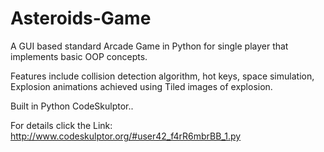 # Asteroids-Game
 
A GUI based standard Arcade Game in Python for single player that implements basic OOP concepts. 
 
Features include collision detection algorithm, hot keys, space simulation, Explosion animations achieved using Tiled images of explosion.
 
Built in Python CodeSkulptor..  
 
For details click the Link: http://www.codeskulptor.org/#user42_f4rR6mbrBB_1.py 

